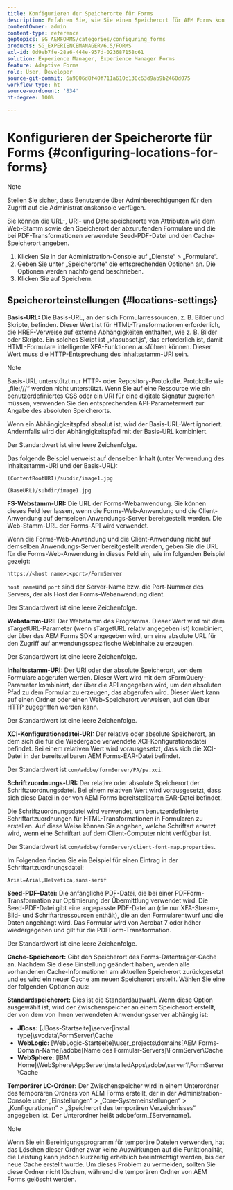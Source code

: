 ```yaml
---
title: Konfigurieren der Speicherorte für Forms
description: Erfahren Sie, wie Sie einen Speicherort für AEM Forms konfigurieren. Sie können die Dateispeicherorte des Attributs, den Speicherort des Formulars, die Seed-PDF-Datei und den Cache-Speicherort angeben.
contentOwner: admin
content-type: reference
geptopics: SG_AEMFORMS/categories/configuring_forms
products: SG_EXPERIENCEMANAGER/6.5/FORMS
exl-id: 0d9eb7fe-28a6-444e-957d-023687158c61
solution: Experience Manager, Experience Manager Forms
feature: Adaptive Forms
role: User, Developer
source-git-commit: 6a9806d8f40f711a610c130c63d9ab9b2460d075
workflow-type: ht
source-wordcount: '834'
ht-degree: 100%

---
```


# Konfigurieren der Speicherorte für Forms {#configuring-locations-for-forms}

>[!NOTE]
> 
> Stellen Sie sicher, dass Benutzende über Adminberechtigungen für den Zugriff auf die Administrationskonsole verfügen.

Sie können die URL-, URI- und Dateispeicherorte von Attributen wie dem Web-Stamm sowie den Speicherort der abzurufenden Formulare und die bei PDF-Transformationen verwendete Seed-PDF-Datei und den Cache-Speicherort angeben.

1. Klicken Sie in der Administration-Console auf „Dienste“ > „Formulare“.
1. Geben Sie unter „Speicherorte“ die entsprechenden Optionen an. Die Optionen werden nachfolgend beschrieben.
1. Klicken Sie auf Speichern.

## Speicherorteinstellungen {#locations-settings}

**Basis-URL:** Die Basis-URL, an der sich Formularressourcen, z. B. Bilder und Skripte, befinden. Dieser Wert ist für HTML-Transformationen erforderlich, die HREF-Verweise auf externe Abhängigkeiten enthalten, wie z. B. Bilder oder Skripte. Ein solches Skript ist „xfasubset.js“, das erforderlich ist, damit HTML-Formulare intelligente XFA-Funktionen ausführen können. Dieser Wert muss die HTTP-Entsprechung des Inhaltsstamm-URI sein.

>[!NOTE]
>
>Basis-URL unterstützt nur HTTP- oder Repository-Protokolle. Protokolle wie „file:///“ werden nicht unterstützt. Wenn Sie auf eine Ressource wie ein benutzerdefiniertes CSS oder ein URI für eine digitale Signatur zugreifen müssen, verwenden Sie den entsprechenden API-Parameterwert zur Angabe des absoluten Speicherorts.

Wenn ein Abhängigkeitspfad absolut ist, wird der Basis-URL-Wert ignoriert. Andernfalls wird der Abhängigkeitspfad mit der Basis-URL kombiniert.

 Der Standardwert ist eine leere Zeichenfolge.

Das folgende Beispiel verweist auf denselben Inhalt (unter Verwendung des Inhaltsstamm-URI und der Basis-URL):

`(ContentRootURI)/subdir/image1.jpg`

`(BaseURL)/subdir/image1.jpg`

**FS-Webstamm-URI:** Die URL der Forms-Webanwendung. Sie können dieses Feld leer lassen, wenn die Forms-Web-Anwendung und die Client-Anwendung auf demselben Anwendungs-Server bereitgestellt werden. Die Web-Stamm-URL der Forms-API wird verwendet.

Wenn die Forms-Web-Anwendung und die Client-Anwendung nicht auf demselben Anwendungs-Server bereitgestellt werden, geben Sie die URL für die Forms-Web-Anwendung in dieses Feld ein, wie im folgenden Beispiel gezeigt:

`https://<host name>:<port>/FormServer`

 `host name`und `port` sind der Server-Name bzw. die Port-Nummer des Servers, der als Host der Forms-Webanwendung dient.

 Der Standardwert ist eine leere Zeichenfolge.

**Webstamm-URI:** Der Webstamm des Programms. Dieser Wert wird mit dem sTargetURL-Parameter (wenn sTargetURL relativ angegeben ist) kombiniert, der über das AEM Forms SDK angegeben wird, um eine absolute URL für den Zugriff auf anwendungsspezifische Webinhalte zu erzeugen.

 Der Standardwert ist eine leere Zeichenfolge.

**Inhaltsstamm-URI:** Der URI oder der absolute Speicherort, von dem Formulare abgerufen werden. Dieser Wert wird mit dem sFormQuery-Parameter kombiniert, der über die API angegeben wird, um den absoluten Pfad zu dem Formular zu erzeugen, das abgerufen wird. Dieser Wert kann auf einen Ordner oder einen Web-Speicherort verweisen, auf den über HTTP zugegriffen werden kann.

 Der Standardwert ist eine leere Zeichenfolge.

**XCI-Konfigurationsdatei-URI:** Der relative oder absolute Speicherort, an dem sich die für die Wiedergabe verwendete XCI-Konfigurationsdatei befindet. Bei einem relativen Wert wird vorausgesetzt, dass sich die XCI-Datei in der bereitstellbaren AEM Forms-EAR-Datei befindet. 

Der Standardwert ist `com/adobe/formServer/PA/pa.xci`.

**Schriftzuordnungs-URI:** Der relative oder absolute Speicherort der Schriftzuordnungsdatei. Bei einem relativen Wert wird vorausgesetzt, dass sich diese Datei in der von AEM Forms bereitstellbaren EAR-Datei befindet.

Die Schriftzuordnungsdatei wird verwendet, um benutzerdefinierte Schriftartzuordnungen für HTML-Transformationen in Formularen zu erstellen. Auf diese Weise können Sie angeben, welche Schriftart ersetzt wird, wenn eine Schriftart auf dem Client-Computer nicht verfügbar ist.

Der Standardwert ist `com/adobe/formServer/client-font-map.properties`.

Im Folgenden finden Sie ein Beispiel für einen Eintrag in der Schriftartzuordnungsdatei: 

`Arial=Arial,Helvetica,sans-serif`

**Seed-PDF-Datei:** Die anfängliche PDF-Datei, die bei einer PDFForm-Transformation zur Optimierung der Übermittlung verwendet wird. Die Seed-PDF-Datei gibt eine angepasste PDF-Datei an (die nur XFA-Stream-, Bild- und Schriftartressourcen enthält), die an den Formularentwurf und die Daten angehängt wird. Das Formular wird von Acrobat 7 oder höher wiedergegeben und gilt für die PDFForm-Transformation.

Der Standardwert ist eine leere Zeichenfolge.

**Cache-Speicherort:** Gibt den Speicherort des Forms-Datenträger-Cache an. Nachdem Sie diese Einstellung geändert haben, werden alle vorhandenen Cache-Informationen am aktuellen Speicherort zurückgesetzt und es wird ein neuer Cache am neuen Speicherort erstellt. Wählen Sie eine der folgenden Optionen aus:

**Standardspeicherort:** Dies ist die Standardauswahl. Wenn diese Option ausgewählt ist, wird der Zwischenspeicher an einem Speicherort erstellt, der von dem von Ihnen verwendeten Anwendungsserver abhängig ist:

* **JBoss:** [JBoss-Startseite]\server\[install type]\svcdata\FormServer\Cache
* **WebLogic:** [WebLogic-Startseite]\user_projects\domains\[AEM Forms-Domain-Name]\adobe\[Name des Formular-Servers]\FormServer\Cache
* **WebSphere:** [IBM Home]\WebSphere\AppServer\installedApps\adobe\server1\FormServer\Cache

**Temporärer LC-Ordner:** Der Zwischenspeicher wird in einem Unterordner des temporären Ordners von AEM Forms erstellt, der in der Administration-Console unter „Einstellungen“ > „Core-Systemeinstellungen“ > „Konfigurationen“ > „Speicherort des temporären Verzeichnisses“ angegeben ist. Der Unterordner heißt adobeform_[Servername].

>[!NOTE]
>
>Wenn Sie ein Bereinigungsprogramm für temporäre Dateien verwenden, hat das Löschen dieser Ordner zwar keine Auswirkungen auf die Funktionalität, die Leistung kann jedoch kurzzeitig erheblich beeinträchtigt werden, bis der neue Cache erstellt wurde. Um dieses Problem zu vermeiden, sollten Sie diese Ordner nicht löschen, während die temporären Ordner von AEM Forms gelöscht werden.
